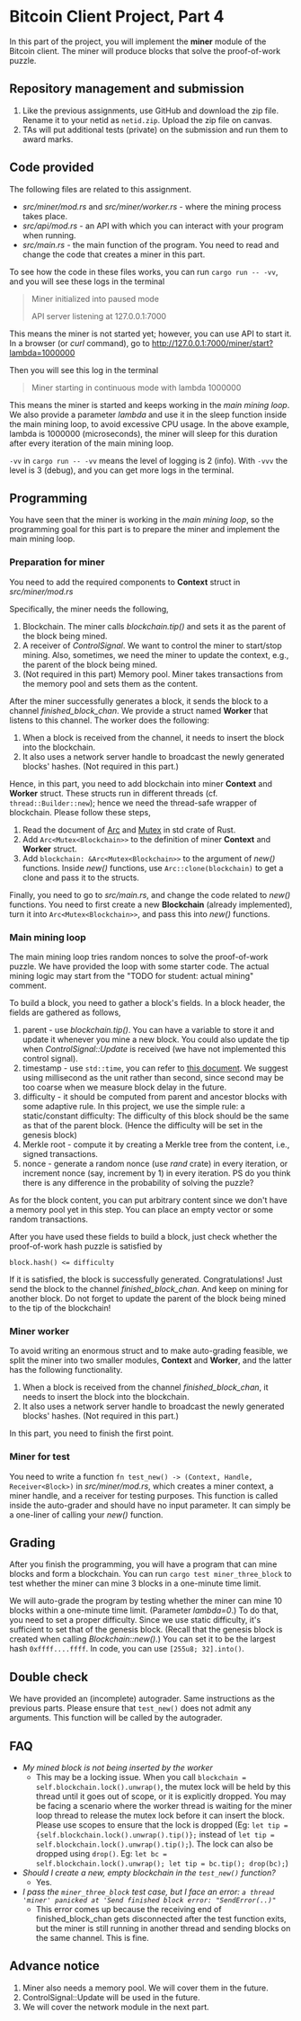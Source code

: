 # Bitcoin Client Project, Part 4

In this part of the project, you will implement the **miner** module of the Bitcoin client. The miner will produce blocks that solve the proof-of-work puzzle.

## Repository management and submission

1. Like the previous assignments, use GitHub and download the zip file. Rename it to your netid as `netid.zip`. Upload the zip file on canvas.
2. TAs will put additional tests (private) on the submission and run them to award marks.

## Code provided
The following files are related to this assignment.
- *src/miner/mod.rs* and *src/miner/worker.rs* - where the mining process takes place.
- *src/api/mod.rs* - an API with which you can interact with your program when running.
- *src/main.rs* - the main function of the program. You need to read and change the code that creates a miner in this part.

To see how the code in these files works, you can run `cargo run -- -vv`, and you will see these logs in the terminal
> Miner initialized into paused mode
> 
> API server listening at 127.0.0.1:7000

This means the miner is not started yet; however, you can use API to start it. In a browser (or *curl* command), go to
http://127.0.0.1:7000/miner/start?lambda=1000000

Then you will see this log in the terminal
> Miner starting in continuous mode with lambda 1000000

This means the miner is started and keeps working in the *main mining loop*. We also provide a parameter *lambda* and use it in the sleep function inside the main mining loop, to avoid excessive CPU usage. In the above example, lambda is 1000000 (microseconds), the miner will sleep for this duration after every iteration of the main mining loop.

`-vv` in `cargo run -- -vv` means the level of logging is 2 (info). With `-vvv` the level is 3 (debug), and you can get more logs in the terminal.

## Programming

You have seen that the miner is working in the *main mining loop*, so the programming goal for this part is to prepare the miner and implement the main mining loop.

### Preparation for miner

You need to add the required components to **Context** struct in *src/miner/mod.rs*

Specifically, the miner needs the following,
1. Blockchain. The miner calls *blockchain.tip()* and sets it as the parent of the block being mined. 
2. A receiver of *ControlSignal*. We want to control the miner to start/stop mining. Also, sometimes, we need the miner to update the context, e.g., the parent of the block being mined. 
3. (Not required in this part) Memory pool. Miner takes transactions from the memory pool and sets them as the content.

After the miner successfully generates a block, it sends the block to a channel *finished_block_chan*. We provide a struct named **Worker** that listens to this channel. The worker does the following:
1. When a block is received from the channel, it needs to insert the block into the blockchain.
2. It also uses a network server handle to broadcast the newly generated blocks' hashes. (Not required in this part.)

Hence, in this part, you need to add blockchain into miner **Context** and **Worker** struct. These structs run in different threads (cf. `thread::Builder::new`); hence we need the thread-safe wrapper of blockchain. Please follow these steps,
1. Read the document of [Arc](https://doc.rust-lang.org/std/sync/struct.Arc.html) and [Mutex](https://doc.rust-lang.org/std/sync/struct.Mutex.html) in std crate of Rust.
2. Add `Arc<Mutex<Blockchain>>` to the definition of miner **Context** and **Worker** struct.
3. Add `blockchain: &Arc<Mutex<Blockchain>>` to the argument of *new()* functions. Inside *new()* functions, use `Arc::clone(blockchain)` to get a clone and pass it to the structs.

Finally, you need to go to *src/main.rs*, and change the code related to *new()* functions. You need to first create a new **Blockchain** (already implemented), turn it into `Arc<Mutex<Blockchain>>`, and pass this into *new()* functions.


### Main mining loop

The main mining loop tries random nonces to solve the proof-of-work puzzle. We have provided the loop with some starter code. The actual mining logic may start from the "TODO for student: actual mining" comment.

To build a block, you need to gather a block's fields. In a block header, the fields are gathered as follows,
1. parent - use *blockchain.tip()*. You can have a variable to store it and update it whenever you mine a new block. You could also update the tip when *ControlSignal::Update* is received (we have not implemented this control signal).
2. timestamp - use `std::time`, you can refer to [this document](https://doc.rust-lang.org/std/time/constant.UNIX_EPOCH.html). We suggest using millisecond as the unit rather than second, since second may be too coarse when we measure block delay in the future.
3. difficulty - it should be computed from parent and ancestor blocks with some adaptive rule. In this project, we use the simple rule: a static/constant difficulty: The difficulty of this block should be the same as that of the parent block. (Hence the difficulty will be set in the genesis block)
4. Merkle root - compute it by creating a Merkle tree from the content, i.e., signed transactions.
5. nonce - generate a random nonce (use *rand* crate) in every iteration, or increment nonce (say, increment by 1) in every iteration. PS do you think there is any difference in the probability of solving the puzzle?

As for the block content, you can put arbitrary content since we don't have a memory pool yet in this step. You can place an empty vector or some random transactions.

After you have used these fields to build a block, just check whether the proof-of-work hash puzzle is satisfied by
```
block.hash() <= difficulty
```

If it is satisfied, the block is successfully generated. Congratulations! Just send the block to the channel *finished_block_chan*. And keep on mining for another block. Do not forget to update the parent of the block being mined to the tip of the blockchain!

### Miner worker
To avoid writing an enormous struct and to make auto-grading feasible, we split the miner into two smaller modules, **Context** and **Worker**, and the latter has the following functionality.
1. When a block is received from the channel *finished_block_chan*, it needs to insert the block into the blockchain.
2. It also uses a network server handle to broadcast the newly generated blocks' hashes. (Not required in this part.) 

In this part, you need to finish the first point.

### Miner for test
You need to write a function `fn test_new() -> (Context, Handle, Receiver<Block>)` in *src/miner/mod.rs*, which creates a miner context, a miner handle, and a receiver for testing purposes. This function is called inside the auto-grader and should have no input parameter. It can simply be a one-liner of calling your *new()* function.

## Grading

After you finish the programming, you will have a program that can mine blocks and form a blockchain. You can run `cargo test miner_three_block` to test whether the miner can mine 3 blocks in a one-minute time limit.

We will auto-grade the program by testing whether the miner can mine 10 blocks within a one-minute time limit. (Parameter *lambda=0*.) To do that, you need to set a proper difficulty. Since we use static difficulty, it's sufficient to set that of the genesis block. (Recall that the genesis block is created when calling *Blockchain::new()*.) You can set it to be the largest hash `0xffff....ffff`. In code, you can use `[255u8; 32].into()`.

## Double check
We have provided an (incomplete) autograder. Same instructions as the previous parts.
Please ensure that `test_new()` does not admit any arguments. This function will be called by the autograder.

## FAQ

- *My mined block is not being inserted by the worker* 
    - This may be a locking issue. When you call `blockchain = self.blockchain.lock().unwrap()`, the mutex lock will be held by this thread until it goes out of scope, or it is explicitly dropped. You may be facing a scenario where the worker thread is waiting for the miner loop thread to release the mutex lock before it can insert the block.
    Please use scopes to ensure that the lock is dropped (Eg: `let tip = {self.blockchain.lock().unwrap().tip()};` instead of `let tip = self.blockchain.lock().unwrap().tip();`). 
    The lock can also be dropped using `drop()`. Eg: 
    ```let bc = self.blockchain.lock().unwrap(); let tip = bc.tip(); drop(bc);```)
- *Should I create a new, empty blockchain in the `test_new()` function?* 
     - Yes.
- *I pass the `miner_three_block` test case, but I face an error: `a thread 'miner' panicked at 'Send finished block error: "SendError(..)"`* 
     - This error comes up because the receiving end of finished_block_chan gets disconnected after the test function exits, but the miner is still running in another thread and sending blocks on the same channel. This is fine.


## Advance notice
1. Miner also needs a memory pool. We will cover them in the future.
2. ControlSignal::Update will be used in the future.
3. We will cover the network module in the next part.
